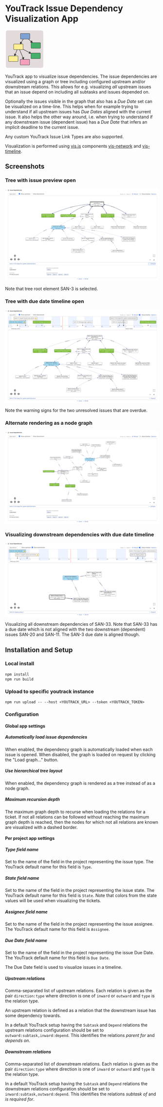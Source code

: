 # YouTrack Issue Dependency Visualization App

![issuedepyt icon](./public/issuedepyt-icon.svg)

YouTrack app to visualize issue dependencies. The issue dependencies are visualized using a graph or
tree including configured upstream and/or downstream relations. This allows for e.g. visualizing
*all* upstream issues that an issue depend on including all subtasks and issues depended on.

Optionally the issues visible in the graph that also has a *Due Date* set can be visualized on a
time-line. This helps when for example trying to understand if all upstream issues has *Due Dates*
aligned with the current issue. It also helps the other way around, i.e. when trying to understand
if any downstream issue (dependent issue) has a *Due Date* that infers an implicit deadline to the
current issue.

Any custom YouTrack Issue Link Types are also supported.

Visualization is performed using [vis.js] components [vis-network] and [vis-timeline].

[vis.js]: https://visjs.org/
[vis-network]: https://github.com/visjs/vis-network
[vis-timeline]: https://github.com/visjs/vis-timeline

## Screenshots

### Tree with issue preview open

![Tree](./doc/assets/screenshot_tree.png)

Note that tree root element SAN-3 is selected.

### Tree with due date timeline open


![Tree with timeline](./doc/assets/screenshot_tree_timeline.png)

Note the warning signs for the two unresolved issues that are overdue.

### Alternate rendering as a node graph

![Graph](./doc/assets/screenshot_graph.png)

### Visualizing downstream dependencies with due date timeline

![Downstream graph with timeline](./doc/assets/screenshot_graph_timeline_downstream.png)

Visualizing all downstream dependencies of SAN-33. Note that SAN-33 has a due date which is not
aligned with the two downstream (dependent) issues SAN-20 and SAN-11. The SAN-3 due date is aligned
though.

## Installation and Setup

### Local install

```
npm install
npm run build
```

### Upload to specific youtrack instance

```
npm run upload -- --host <YOUTRACK_URL> --token <YOUTRACK_TOKEN>
```

### Configuration

#### Global app settings

##### Automatically load issue dependencies

When enabled, the dependency graph is automatically loaded when each issue is opened. When disabled,
the graph is loaded on request by clicking the "Load graph..." button.

##### Use hierarchical tree layout

When enabled, the dependency graph is rendered as a tree instead of as a node graph.

##### Maximum recursion depth

The maximum graph depth to recurse when loading the relations for a ticket. If not all relations can
be followed without reaching the maximum graph depth is reached, then the nodes for which not all
relations are known are visualized with a dashed border.

#### Per project app settings

##### Type field name

Set to the name of the field in the project representing the issue type. The YouTrack default name
for this field is `Type`.

##### State field name

Set to the name of the field in the project representing the issue state. The YouTrack default name
for this field is `State`. Note that colors from the state values will be used when visualizing the
tickets.

##### Assignee field name

Set to the name of the field in the project representing the issue assignee. The YouTrack default
name for this field is `Assignee`.

##### Due Date field name

Set to the name of the field in the project representing the issue Due Date. The YouTrack default
name for this field is `Due Date`.

The Due Date field is used to visualize issues in a timeline.

##### Upstream relations

Comma-separated list of upstream relations. Each relation is given as the pair `direction:type`
where direction is one of `inward` or `outward` and `type` is the relation type.

An upstream relation is defined as a relation that the downstream issue has some dependency towards.

In a default YouTrack setup having the `Subtask` and `Depend` relations the upstream relations
configuration should be set to `outward:subtask,inward:depend`. This identifies the relations
*parent for* and *depends on*.

##### Downstream relations

Comma-separated list of downstream relations. Each relation is given as the pair `direction:type`
where direction is one of `inward` or `outward` and `type` is the relation type.

In a default YouTrack setup having the `Subtask` and `Depend` relations the downstream relations
configuration should be set to `inward:subtask,outward:depend`. This identifies the relations
*subtask of* and *is required for*.
